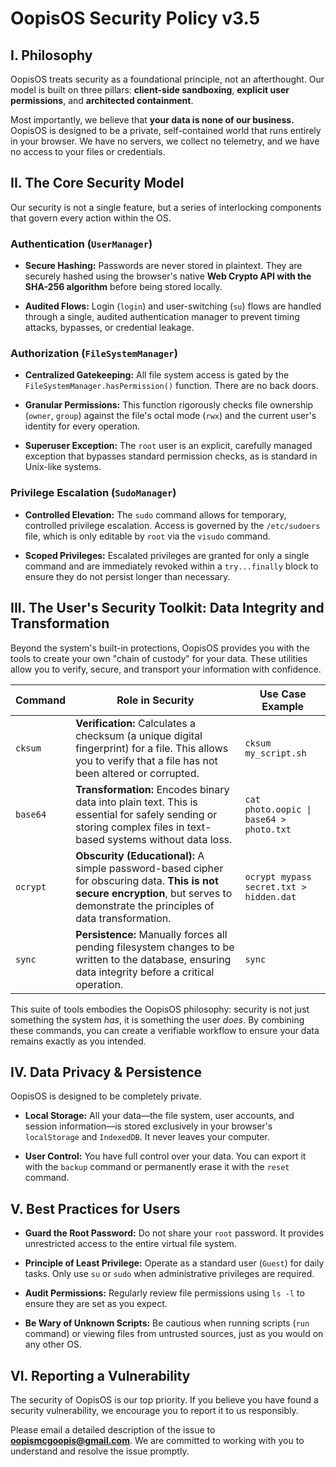 # OopisOS Security Policy v3.5

## I. Philosophy

OopisOS treats security as a foundational principle, not an afterthought. Our model is built on three pillars: **client-side sandboxing**, **explicit user permissions**, and **architected containment**.

Most importantly, we believe that **your data is none of our business.** OopisOS is designed to be a private, self-contained world that runs entirely in your browser. We have no servers, we collect no telemetry, and we have no access to your files or credentials.

## II. The Core Security Model

Our security is not a single feature, but a series of interlocking components that govern every action within the OS.

### Authentication (`UserManager`)

- **Secure Hashing:** Passwords are never stored in plaintext. They are securely hashed using the browser's native **Web Crypto API with the SHA-256 algorithm** before being stored locally.

- **Audited Flows:** Login (`login`) and user-switching (`su`) flows are handled through a single, audited authentication manager to prevent timing attacks, bypasses, or credential leakage.


### Authorization (`FileSystemManager`)

- **Centralized Gatekeeping:** All file system access is gated by the `FileSystemManager.hasPermission()` function. There are no back doors.

- **Granular Permissions:** This function rigorously checks file ownership (`owner`, `group`) against the file's octal mode (`rwx`) and the current user's identity for every operation.

- **Superuser Exception:** The `root` user is an explicit, carefully managed exception that bypasses standard permission checks, as is standard in Unix-like systems.


### Privilege Escalation (`SudoManager`)

- **Controlled Elevation:** The `sudo` command allows for temporary, controlled privilege escalation. Access is governed by the `/etc/sudoers` file, which is only editable by `root` via the `visudo` command.

- **Scoped Privileges:** Escalated privileges are granted for only a single command and are immediately revoked within a `try...finally` block to ensure they do not persist longer than necessary.


## III. The User's Security Toolkit: Data Integrity and Transformation

Beyond the system's built-in protections, OopisOS provides you with the tools to create your own "chain of custody" for your data. These utilities allow you to verify, secure, and transport your information with confidence.

|Command|Role in Security|Use Case Example|
|---|---|---|
|`cksum`|**Verification:** Calculates a checksum (a unique digital fingerprint) for a file. This allows you to verify that a file has not been altered or corrupted.|`cksum my_script.sh`|
|`base64`|**Transformation:** Encodes binary data into plain text. This is essential for safely sending or storing complex files in text-based systems without data loss.|`cat photo.oopic \| base64 > photo.txt`|
|`ocrypt`|**Obscurity (Educational):** A simple password-based cipher for obscuring data. **This is not secure encryption**, but serves to demonstrate the principles of data transformation.|`ocrypt mypass secret.txt > hidden.dat`|
|`sync`|**Persistence:** Manually forces all pending filesystem changes to be written to the database, ensuring data integrity before a critical operation.|`sync`|

This suite of tools embodies the OopisOS philosophy: security is not just something the system _has_, it is something the user _does_. By combining these commands, you can create a verifiable workflow to ensure your data remains exactly as you intended.

## IV. Data Privacy & Persistence

OopisOS is designed to be completely private.

- **Local Storage:** All your data—the file system, user accounts, and session information—is stored exclusively in your browser's `localStorage` and `IndexedDB`. It never leaves your computer.

- **User Control:** You have full control over your data. You can export it with the `backup` command or permanently erase it with the `reset` command.


## V. Best Practices for Users

- **Guard the Root Password:** Do not share your `root` password. It provides unrestricted access to the entire virtual file system.

- **Principle of Least Privilege:** Operate as a standard user (`Guest`) for daily tasks. Only use `su` or `sudo` when administrative privileges are required.

- **Audit Permissions:** Regularly review file permissions using `ls -l` to ensure they are set as you expect.

- **Be Wary of Unknown Scripts:** Be cautious when running scripts (`run` command) or viewing files from untrusted sources, just as you would on any other OS.


## VI. Reporting a Vulnerability

The security of OopisOS is our top priority. If you believe you have found a security vulnerability, we encourage you to report it to us responsibly.

Please email a detailed description of the issue to **oopismcgoopis@gmail.com**. We are committed to working with you to understand and resolve the issue promptly.